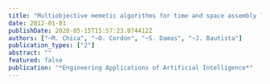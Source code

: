 ```yaml
---
title: "Multiobjective memetic algorithms for time and space assembly line balancing"
date: 2012-01-01
publishDate: 2020-05-15T15:57:23.074412Z
authors: ["~M. Chica", "~O. Cordón", "~S. Damas", "~J. Bautista"]
publication_types: ["2"]
abstract: ""
featured: false
publication: "*Engineering Applications of Artificial Intelligence*"
---
```


